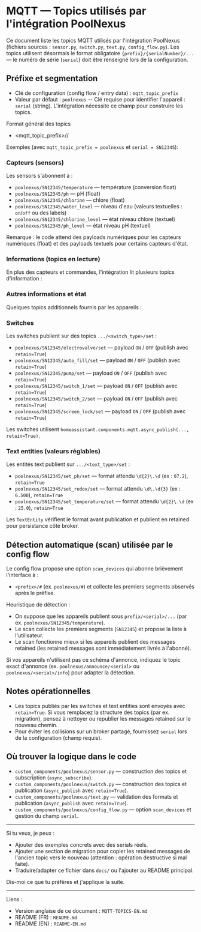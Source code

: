 # MQTT — Topics utilisés par l'intégration PoolNexus

Ce document liste les topics MQTT utilisés par l'intégration PoolNexus (fichiers sources : `sensor.py`, `switch.py`, `text.py`, `config_flow.py`). Les topics utilisent désormais le format obligatoire `{prefix}/{serialNumber}/...` — le numéro de série (`serial`) doit être renseigné lors de la configuration.

## Préfixe et segmentation
- Clé de configuration (config flow / entry data) : `mqtt_topic_prefix`
- Valeur par défaut : `poolnexus`
-- Clé requise pour identifier l'appareil : `serial` (string). L'intégration nécessite ce champ pour construire les topics.

Format général des topics
- <mqtt_topic_prefix>/<serialNumber>/<resource>

Exemples (avec `mqtt_topic_prefix = poolnexus` et `serial = SN12345`):

### Capteurs (sensors)
Les sensors s'abonnent à :
- `poolnexus/SN12345/temperature` — température (conversion float)
- `poolnexus/SN12345/ph` — pH (float)
- `poolnexus/SN12345/chlorine` — chlore (float)
- `poolnexus/SN12345/water_level` — niveau d'eau (valeurs textuelles : `on`/`off` ou des labels)
- `poolnexus/SN12345/chlorine_level` — état niveau chlore (textuel)
- `poolnexus/SN12345/ph_level` — état niveau pH (textuel)

Remarque : le code attend des payloads numériques pour les capteurs numériques (float) et des payloads textuels pour certains capteurs d'état.

### Informations (topics en lecture)
En plus des capteurs et commandes, l'intégration lit plusieurs topics d'information :
### Autres informations et état
Quelques topics additionnels fournis par les appareils :
### Switches
Les switches publient sur des topics `.../<switch_type>/set` :
- `poolnexus/SN12345/electrovalve/set` — payload `ON` / `OFF` (publish avec `retain=True`)
- `poolnexus/SN12345/auto_fill/set` — payload `ON` / `OFF` (publish avec `retain=True`)
 - `poolnexus/SN12345/pump/set` — payload `ON` / `OFF` (publish avec `retain=True`)
 - `poolnexus/SN12345/switch_1/set` — payload `ON` / `OFF` (publish avec `retain=True`)
 - `poolnexus/SN12345/switch_2/set` — payload `ON` / `OFF` (publish avec `retain=True`)
- `poolnexus/SN12345/screen_lock/set` — payload `ON` / `OFF` (publish avec `retain=True`)

Les switches utilisent `homeassistant.components.mqtt.async_publish(..., retain=True)`.

### Text entities (valeurs réglables)
Les entités text publient sur `.../<text_type>/set` :
- `poolnexus/SN12345/set_ph/set` — format attendu `\d{2}\.\d` (ex : `07.2`), `retain=True`
- `poolnexus/SN12345/set_redox/set` — format attendu `\d\.\d{3}` (ex : `6.500`), `retain=True`
- `poolnexus/SN12345/set_temperature/set` — format attendu `\d{2}\.\d` (ex : `25.0`), `retain=True`

Les `TextEntity` vérifient le format avant publication et publient en retained pour persistance côté broker.

## Détection automatique (scan) utilisée par le config flow
Le config flow propose une option `scan_devices` qui abonne brièvement l'interface à :
- `<prefix>/#` (ex. `poolnexus/#`) et collecte les premiers segments observés après le préfixe.

Heuristique de détection :
- On suppose que les appareils publient sous `prefix/<serial>/...` (par ex. `poolnexus/SN12345/temperature`).
- Le scan collecte les premiers segments (`SN12345`) et propose la liste à l'utilisateur.
- Le scan fonctionne mieux si les appareils publient des messages retained (les retained messages sont immédiatement livrés à l'abonné).

Si vos appareils n'utilisent pas ce schéma d'annonce, indiquez le topic exact d'annonce (ex. `poolnexus/announce/<serial>` ou `poolnexus/<serial>/info`) pour adapter la détection.

## Notes opérationnelles
- Les topics publiés par les switches et text entities sont envoyés avec `retain=True`. Si vous remplacez la structure des topics (par ex. migration), pensez à nettoyer ou republier les messages retained sur le nouveau chemin.
 - Pour éviter les collisions sur un broker partagé, fournissez `serial` lors de la configuration (champ requis).

## Où trouver la logique dans le code
- `custom_components/poolnexus/sensor.py` — construction des topics et subscription (`async_subscribe`).
- `custom_components/poolnexus/switch.py` — construction des topics et publication (`async_publish` avec `retain=True`).
- `custom_components/poolnexus/text.py` — validation des formats et publication (`async_publish` avec `retain=True`).
- `custom_components/poolnexus/config_flow.py` — option `scan_devices` et gestion du champ `serial`.

---
Si tu veux, je peux :
- Ajouter des exemples concrets avec des serials réels.
- Ajouter une section de migration pour copier les retained messages de l'ancien topic vers le nouveau (attention : opération destructive si mal faite).
- Traduire/adapter ce fichier dans `docs/` ou l'ajouter au README principal.

Dis-moi ce que tu préfères et j'applique la suite.

---
Liens :
- Version anglaise de ce document : `MQTT-TOPICS-EN.md`
- README (FR) : `README.md`
- README (EN) : `README-EN.md`